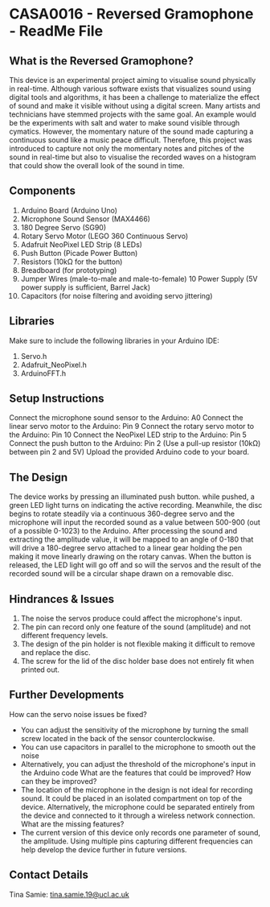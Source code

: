# CASA0016 - Reversed Gramophone - ReadMe File 

## What is the Reversed Gramophone?

This device is an experimental project aiming to visualise sound physically in real-time. Although various software exists that visualizes sound using digital tools and algorithms, it has been a challenge to materialize the effect of sound and make it visible without using a digital screen. Many artists and technicians have stemmed projects with the same goal. An example would be the experiments with salt and water to make sound visible through cymatics. However, the momentary nature of the sound made capturing a continuous sound like a music peace difficult. Therefore, this project was introduced to capture not only the momentary notes and pitches of the sound in real-time but also to visualise the recorded waves on a histogram that could show the overall look of the sound in time. 

## Components

1. Arduino Board (Arduino Uno)
2. Microphone Sound Sensor (MAX4466)
3. 180 Degree Servo (SG90)
4. Rotary Servo Motor (LEGO 360 Continuous Servo)
5. Adafruit NeoPixel LED Strip (8 LEDs)
6. Push Button (Picade Power Button)
7. Resistors (10kΩ for the button)
8. Breadboard (for prototyping)
9. Jumper Wires (male-to-male and male-to-female)
10 Power Supply (5V power supply is sufficient, Barrel Jack)
11. Capacitors (for noise filtering and avoiding servo jittering)

## Libraries
Make sure to include the following libraries in your Arduino IDE:

1. Servo.h
2. Adafruit_NeoPixel.h 
3. ArduinoFFT.h

## Setup Instructions
Connect the microphone sound sensor to the Arduino: A0
Connect the linear servo motor to the Arduino: Pin 9
Connect the rotary servo motor to the Arduino: Pin 10
Connect the NeoPixel LED strip to the Arduino: Pin 5
Connect the push button to the Arduino: Pin 2 (Use a pull-up resistor (10kΩ) between pin 2 and 5V)
Upload the provided Arduino code to your board.

## The Design 

The device works by pressing an illuminated push button. while pushed, a green LED light turns on indicating the active recording. Meanwhile, the disc begins to rotate steadily via a continuous 360-degree servo and the microphone will input the recorded sound as a value between 500-900 (out of a possible 0-1023) to the Arduino. After processing the sound and extracting the amplitude value, it will be mapped to an angle of 0-180 that will drive a 180-degree servo attached to a linear gear holding the pen making it move linearly drawing on the rotary canvas. When the button is released, the LED light will go off and so will the servos and the result of the recorded sound will be a circular shape drawn on a removable disc. 

## Hindrances & Issues

1. The noise the servos produce could affect the microphone's input. 
2. The pin can record only one feature of the sound (amplitude) and not different frequency levels.
3. The design of the pin holder is not flexible making it difficult to remove and replace the disc.
4. The screw for the lid of the disc holder base does not entirely fit when printed out. 

## Further Developments
How can the servo noise issues be fixed? 
  - You can adjust the sensitivity of the microphone by turning the small screw located in the back of the sensor counterclockwise.
  - You can use capacitors in parallel to the microphone to smooth out the noise
  - Alternatively, you can adjust the threshold of the microphone's input in the Arduino code
What are the features that could be improved? How can they be improved?
  - The location of the microphone in the design is not ideal for recording sound. It could be placed in an isolated compartment on top of the device. Alternatively, the microphone could be separated entirely from the device and connected to it through a wireless network connection. 
What are the missing features?
  - The current version of this device only records one parameter of sound, the amplitude. Using multiple pins capturing different frequencies can help develop the device further in future versions.


##  Contact Details

Tina Samie: tina.samie.19@ucl.ac.uk
